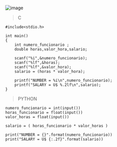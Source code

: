 ![image](https://github.com/lufffe/Beecrowd/assets/90646635/438ffd01-2d64-426a-87f5-3e2b532789c4)

>C

    #include<stdio.h>

    int main()
    {
        int numero_funcionario ;
        double horas,valor_hora,salario;

        scanf("%i",&numero_funcionario);
        scanf("%lf",&horas);
        scanf("%lf",&valor_hora);
        salario = (horas * valor_hora);
        
        printf("NUMBER = %i\n",numero_funcionario);
        printf("SALARY = U$ %.2lf\n",salario);
    }

>PYTHON

    numero_funcionario = int(input())
    horas_funcionario = float(input())
    valor_horas = float(input())
    
    salario = ( horas_funcionario * valor_horas )

    print("NUMBER = {}".format(numero_funcionario))
    print("SALARY = U$ {:.2f}".format(salario))
